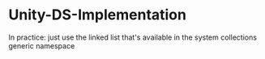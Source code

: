 # Unity-DS-Implementation

In practice: just use the linked list that's available in the system collections generic namespace
